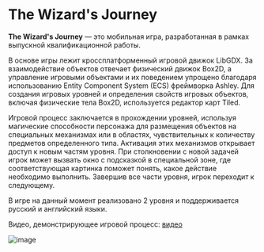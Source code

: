 # The Wizard's Journey

**The Wizard's Journey** — это мобильная игра, разработанная в рамках выпускной квалификационной работы.

В основе игры лежит кроссплатформенный игровой движок LibGDX. За взаимодействие объектов отвечает физический движок Box2D, а управление игровыми объектами и их поведением упрощено благодаря использованию Entity Component System (ECS) фреймворка Ashley. Для создания игровых уровней и определения свойств игровых объектов, включая физические тела Box2D, используется редактор карт Tiled.

Игровой процесс заключается в прохождении уровней, используя магические способности персонажа для размещения объектов на специальных механизмах или в областях, чувствительных к количеству предметов определенного типа. Активация этих механизмов открывает доступ к новым частям уровня. При столкновении с новой задачей игрок может вызвать окно с подсказкой в специальной зоне, где соответствующая картинка поможет понять, какое действие необходимо выполнить. Завершив все части уровня, игрок переходит к следующему. 

В игре на данный момент реализовано 2 уровня и поддерживается русский и английский языки.

Видео, демонстрирующее игровой процесс: [видео](https://drive.google.com/file/d/147XdvLawYahKSssbRmJ4Yu0gxOScUWXr/view?usp=sharing)

![image](https://media.discordapp.net/attachments/786554540442386432/1333500836600615013/the-wizards-journey.png?ex=67991eee&is=6797cd6e&hm=5d95d2c2a373d8e02ca0721da73d8f3062851074d69085aeede2ce133efda8c8&=&format=webp&quality=lossless&width=1100&height=619)
